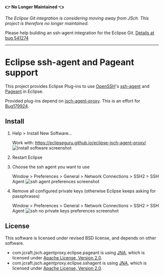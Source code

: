 **:point_right: No Longer Maintained :point_left:**

*The Eclipse Git integration is considering moving away from JSch. This project is therefore no longer maintained.*

Please help building an ssh-agent integration for the Eclipse Git. [Details at bug 541274](https://bugs.eclipse.org/bugs/show_bug.cgi?id=541274)

---

# Eclipse ssh-agent and Pageant support

This project provides Eclipse Plug-ins to use [OpenSSH](http://www.openssh.com/)'s [ssh-agent](http://en.wikipedia.org/wiki/Ssh-agent)
and [Pageant](http://en.wikipedia.org/wiki/PuTTY#Applications) in Eclipse.

Provided plug-ins depend on [jsch-agent-proxy](http://www.jcraft.com/jsch-agent-proxy/). This is an effort for [Bug179924](https://bugs.eclipse.org/bugs/show_bug.cgi?id=179924).


## Install
1.   Help > Install New Software...

     Work with: https://eclipseguru.github.io/eclipse-jsch-agent-proxy/
     ![install software screenshot](https://raw.githubusercontent.com/eclipseguru/eclipse-jsch-agent-proxy/gh-pages/images/install-software.png "Install New Software Dialog")

2.   Restart Eclipse

3.   Choose the ssh agent you want to use

     Window > Preferences > General > Network Connections > SSH2 > SSH Agent
     ![ssh agent preferences screenshot](https://raw.githubusercontent.com/eclipseguru/eclipse-jsch-agent-proxy/gh-pages/images/ssh-agent-preferences.png "SSH Agent Preferences")

4.   Remove all configured private keys (otherwise Eclipse keeps asking for passphrases)

     Window > Preferences > General > Network Connections > SSH2 > SSH Agent
     ![ssh no private keys preferences screenshot](https://raw.githubusercontent.com/eclipseguru/eclipse-jsch-agent-proxy/gh-pages/images/no-private-keys.png "No Private Keys Preferences")

## License
This software is licensed under revised BSD license, and depends on other software.

* com.jcraft.jsch.agentproxy.eclipse.pageant is using [JNA](https://github.com/twall/jna), which is licensed under [Apache License, Version 2.0](https://github.com/twall/jna/blob/master/LICENSE).
* com.jcraft.jsch.agentproxy.eclipse.sshagent is using [JNA](https://github.com/twall/jna), which is licensed under [Apache License, Version 2.0](https://github.com/twall/jna/blob/master/LICENSE).

